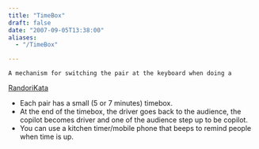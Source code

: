 ```yaml
---
title: "TimeBox"
draft: false
date: "2007-09-05T13:38:00"
aliases:
  - "/TimeBox"

---
```

    A mechanism for switching the pair at the keyboard when doing a
[RandoriKata](/RandoriKata)

-   Each pair has a small (5 or 7 minutes) timebox.
-   At the end of the timebox, the driver goes back to the audience, the
    copilot becomes driver and one of the audience step up to
    be copilot.
-   You can use a kitchen timer/mobile phone that beeps to remind people
    when time is up.


